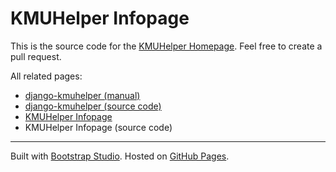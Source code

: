 # KMUHelper Infopage

This is the source code for the [KMUHelper Homepage](https://rafaelurben.github.io/kmuhelper). Feel free to create a pull request.

All related pages:

- [django-kmuhelper (manual)](https://rafaelurben.github.io/django-kmuhelper)
- [django-kmuhelper (source code)](https://github.com/rafaelurben/django-kmuhelper)
- [KMUHelper Infopage](https://rafaelurben.github.io/kmuhelper)
- KMUHelper Infopage (source code)

***

Built with [Bootstrap Studio](https://bootstrapstudio.io/). Hosted on [GitHub Pages](https://pages.github.com).
